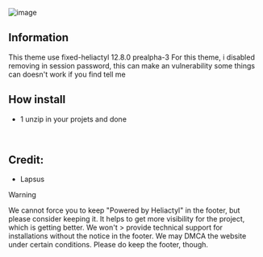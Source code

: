 ![image](https://github.com/user-attachments/assets/377374fa-72a8-4056-81e1-61cc0a2402f6)

## Information 

This theme use fixed-heliactyl 12.8.0 prealpha-3
For this theme, i disabled removing in session password, this can make an vulnerability
some things can doesn't work if you find tell me 

## How install

- 1 unzip in your projets and done

<br>

## Credit:
 - Lapsus

> [!WARNING]
>
> We cannot force you to keep "Powered by Heliactyl" in the footer, but please consider keeping it. It helps to get more visibility for the project, which is getting better. We won't > provide technical support for installations without the notice in the footer. We may DMCA the website under certain conditions.
> Please do keep the footer, though.
